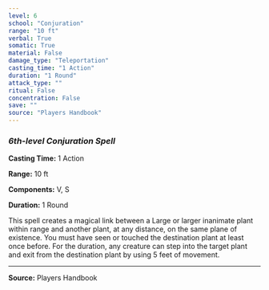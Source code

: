 ```yaml
---
level: 6
school: "Conjuration"
range: "10 ft"
verbal: True
somatic: True
material: False
damage_type: "Teleportation"
casting_time: "1 Action"
duration: "1 Round"
attack_type: ""
ritual: False
concentration: False
save: ""
source: "Players Handbook"
---
```


### *6th-level Conjuration Spell*

**Casting Time:** 1 Action

**Range:** 10 ft

**Components:** V, S

**Duration:** 1 Round

This spell creates a magical link between a Large or larger inanimate plant within range and another plant, at any distance, on the same plane of existence. You must have seen or touched the destination plant at least once before. For the duration, any creature can step into the target plant and exit from the destination plant by using 5 feet of movement.

---
**Source:** Players Handbook

